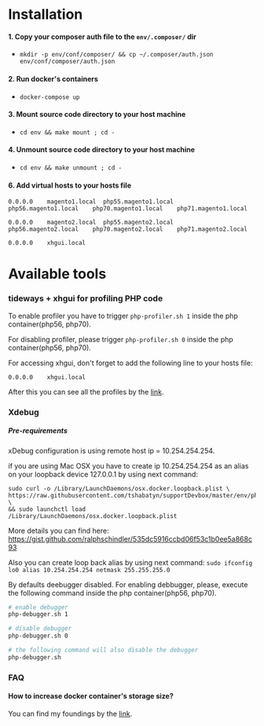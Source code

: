 # Installation

#### 1. Copy your composer auth file to the `env/.composer/` dir
   * `mkdir -p env/conf/composer/ && cp ~/.composer/auth.json env/conf/composer/auth.json`

#### 2. Run docker's containers
   * `docker-compose up`

#### 3. Mount source code directory to your host machine
   * `cd env && make mount ; cd -`

#### 4. Unmount source code directory to your host machine
   * `cd env && make unmount ; cd -`

#### 6. Add virtual hosts to your hosts file
`0.0.0.0	magento1.local	php55.magento1.local	php56.magento1.local	php70.magento1.local	php71.magento1.local`

`0.0.0.0	magento2.local	php55.magento2.local	php56.magento2.local	php70.magento2.local	php71.magento2.local`

`0.0.0.0	xhgui.local`

# Available tools

### tideways + xhgui for profiling PHP code
To enable profiler you have to trigger `php-profiler.sh 1` inside the php container(php56, php70).

For disabling profiler, please trigger `php-profiler.sh 0` inside the php container(php56, php70).

For accessing xhgui, don't forget to add the following line to your hosts file:

`0.0.0.0	xhgui.local`

After this you can see all the profiles by the [link](http://xhgui.local/).

### Xdebug

##### Pre-requirements
xDebug configuration is using remote host ip = 10.254.254.254.

if you are using Mac OSX you have to create ip 10.254.254.254 as an alias on your loopback device 127.0.0.1
by using next command:
```
sudo curl -o /Library/LaunchDaemons/osx.docker.loopback.plist \
https://raw.githubusercontent.com/tshabatyn/supportDevbox/master/env/php/osx.docker.loopback.plist \
&& sudo launchctl load /Library/LaunchDaemons/osx.docker.loopback.plist
```
More details you can find here: https://gist.github.com/ralphschindler/535dc5916ccbd06f53c1b0ee5a868c93

Also you can create loop back alias by using next command: `sudo ifconfig lo0 alias 10.254.254.254 netmask 255.255.255.0` 

By defaults deebugger disabled.
For enabling debbugger, please, execute the following command inside the php container(php56, php70).

```bash
# enable debugger
php-debugger.sh 1

# disable debugger
php-debugger.sh 0

# the following command will also disable the debugger
php-debugger.sh
```

### FAQ

#### How to increase docker container's storage size?

You can find my foundings by the [link](https://gist.github.com/tshabatyn/8fda3b236b92dc38fb1191eaaf9f8930).

